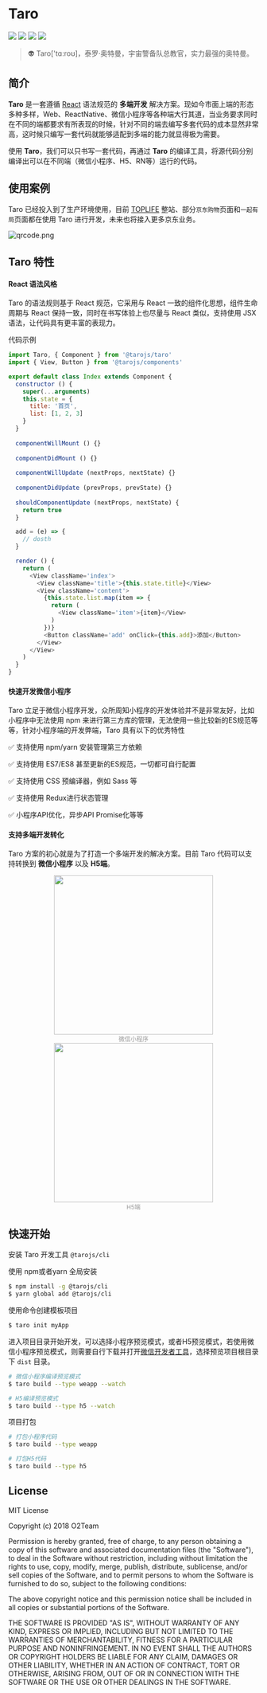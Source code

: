 # Taro

[![](https://img.shields.io/npm/v/@tarojs/taro.svg?style=flat-square)](https://www.npmjs.com/package/@tarojs/taro)
[![](https://img.shields.io/npm/l/@tarojs/taro.svg?style=flat-square)](https://www.npmjs.com/package/@tarojs/taro)
[![](https://img.shields.io/npm/dt/@tarojs/taro.svg?style=flat-square)](https://www.npmjs.com/package/@tarojs/taro)
[![](https://img.shields.io/travis/NervJS/taro.svg?style=flat-square)](https://www.npmjs.com/package/@tarojs/taro)

> 👽 Taro['tɑ:roʊ]，泰罗·奥特曼，宇宙警备队总教官，实力最强的奥特曼。

## 简介

**Taro** 是一套遵循 [React](https://reactjs.org/) 语法规范的 **多端开发** 解决方案。现如今市面上端的形态多种多样，Web、ReactNative、微信小程序等各种端大行其道，当业务要求同时在不同的端都要求有所表现的时候，针对不同的端去编写多套代码的成本显然非常高，这时候只编写一套代码就能够适配到多端的能力就显得极为需要。

使用 **Taro**，我们可以只书写一套代码，再通过 **Taro** 的编译工具，将源代码分别编译出可以在不同端（微信小程序、H5、RN等）运行的代码。

## 使用案例

Taro 已经投入到了生产环境使用，目前 [TOPLIFE](https://toplife.com) 整站、部分`京东购物`页面和`一起有局`页面都在使用 Taro 进行开发，未来也将接入更多京东业务。

![qrcode.png](http://img14.360buyimg.com/uba/jfs/t21817/73/625556299/346228/96240192/5b14a81eN8e6a43db.png)

## Taro 特性

#### React 语法风格

Taro 的语法规则基于 React 规范，它采用与 React 一致的组件化思想，组件生命周期与 React 保持一致，同时在书写体验上也尽量与 React 类似，支持使用 JSX 语法，让代码具有更丰富的表现力。

代码示例

```javascript
import Taro, { Component } from '@tarojs/taro'
import { View, Button } from '@tarojs/components'

export default class Index extends Component {
  constructor () {
    super(...arguments)
    this.state = {
      title: '首页',
      list: [1, 2, 3]
    }
  }
  
  componentWillMount () {}
  
  componentDidMount () {}
  
  componentWillUpdate (nextProps, nextState) {}
  
  componentDidUpdate (prevProps, prevState) {}
 
  shouldComponentUpdate (nextProps, nextState) {
    return true
  }

  add = (e) => {
    // dosth
  }

  render () {
    return (
      <View className='index'>
        <View className='title'>{this.state.title}</View>
        <View className='content'>
          {this.state.list.map(item => {
            return (
              <View className='item'>{item}</View>
            )
          })}
          <Button className='add' onClick={this.add}>添加</Button>
        </View>
      </View>
    )
  }
}
```

#### 快速开发微信小程序

Taro 立足于微信小程序开发，众所周知小程序的开发体验并不是非常友好，比如小程序中无法使用 npm 来进行第三方库的管理，无法使用一些比较新的ES规范等等，针对小程序端的开发弊端，Taro 具有以下的优秀特性

✅ 支持使用 npm/yarn 安装管理第三方依赖

✅ 支持使用 ES7/ES8 甚至更新的ES规范，一切都可自行配置

✅ 支持使用 CSS 预编译器，例如 Sass 等

✅ 支持使用 Redux进行状态管理

✅ 小程序API优化，异步API Promise化等等

#### 支持多端开发转化

Taro 方案的初心就是为了打造一个多端开发的解决方案。目前 Taro 代码可以支持转换到 **微信小程序** 以及 **H5端**。

<div align="center"><img src="http://ww1.sinaimg.cn/large/49320207gy1fr21yeoexvj20hw0tu0vg.jpg" width="320"/><br><span style="font-size: 12px; color: #999;">微信小程序</span></div>

<div align="center"><img src="http://ww1.sinaimg.cn/large/49320207gy1fr226kdgeyj20i40wcgmv.jpg" width="320"/><br><span style="font-size: 12px; color: #999;">H5端</span></div>


## 快速开始

安装 Taro 开发工具 `@tarojs/cli`

使用 npm或者yarn 全局安装

```bash
$ npm install -g @tarojs/cli
$ yarn global add @tarojs/cli
```

使用命令创建模板项目

```bash
$ taro init myApp
```

进入项目目录开始开发，可以选择小程序预览模式，或者H5预览模式，若使用微信小程序预览模式，则需要自行下载并打开[微信开发者工具](https://developers.weixin.qq.com/miniprogram/dev/devtools/download.html)，选择预览项目根目录下 `dist` 目录。

```bash
# 微信小程序编译预览模式
$ taro build --type weapp --watch

# H5编译预览模式
$ taro build --type h5 --watch
```

项目打包

```bash
# 打包小程序代码
$ taro build --type weapp

# 打包H5代码
$ taro build --type h5
```

## License

MIT License

Copyright (c) 2018 O2Team

Permission is hereby granted, free of charge, to any person obtaining a copy
of this software and associated documentation files (the "Software"), to deal
in the Software without restriction, including without limitation the rights
to use, copy, modify, merge, publish, distribute, sublicense, and/or sell
copies of the Software, and to permit persons to whom the Software is
furnished to do so, subject to the following conditions:

The above copyright notice and this permission notice shall be included in all
copies or substantial portions of the Software.

THE SOFTWARE IS PROVIDED "AS IS", WITHOUT WARRANTY OF ANY KIND, EXPRESS OR
IMPLIED, INCLUDING BUT NOT LIMITED TO THE WARRANTIES OF MERCHANTABILITY,
FITNESS FOR A PARTICULAR PURPOSE AND NONINFRINGEMENT. IN NO EVENT SHALL THE
AUTHORS OR COPYRIGHT HOLDERS BE LIABLE FOR ANY CLAIM, DAMAGES OR OTHER
LIABILITY, WHETHER IN AN ACTION OF CONTRACT, TORT OR OTHERWISE, ARISING FROM,
OUT OF OR IN CONNECTION WITH THE SOFTWARE OR THE USE OR OTHER DEALINGS IN THE
SOFTWARE.
